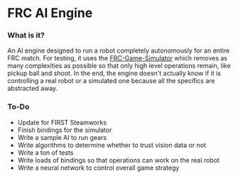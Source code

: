 # FRC AI Engine
 
### What is it?  
An AI engine designed to run a robot completely autonomously for an entire FRC match. For testing, it uses the [FRC-Game-Simulator](https://github.com/TheLocust3/FRC-Game-Simulator) which removes as many complexities as possible so that only high level operations remain, like pickup ball and shoot. In the end, the engine doesn't actually know if it is controlling a real robot or a simulated one because all the specifics are abstracted away.  
  
### To-Do  
 - Update for FIRST Steamworks
 - Finish bindings for the simulator
 - Write a sample AI to run gears
 - Write algorithms to determine whether to trust vision data or not
 - Write a ton of tests
 - Write loads of bindings so that operations can work on the real robot
 - Write a neural network to control overall game strategy
